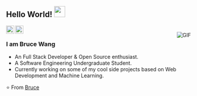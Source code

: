 ## Hello World! <img src="https://raw.githubusercontent.com/iampavangandhi/iampavangandhi/master/gifs/Hi.gif" width="30px"></h2>

<a href="https://www.linkedin.com/in/brucewang1030/">
  <img align="left" alt="Bruce's Linkdein" width="22px" src="https://cdn.jsdelivr.net/npm/simple-icons@v3/icons/linkedin.svg" />
</a>
<a href="https://github.com/BruceWang1030">
  <img align="left" alt="Bruce's Github" width="22px" src="https://cdn.jsdelivr.net/npm/simple-icons@v3/icons/github.svg" />
</a>

<br />
<img align="right" alt="GIF" src="https://media.giphy.com/media/13HgwGsXF0aiGY/giphy.gif" />

### I am Bruce Wang
- An Full Stack Developer & Open Source enthusiast.
- A Software Engineering Undergraduate Student. 
- Currently working on some of my cool side projects based on Web Development and Machine Learning.


⭐️ From [Bruce](https://github.com/BruceWang1030)
